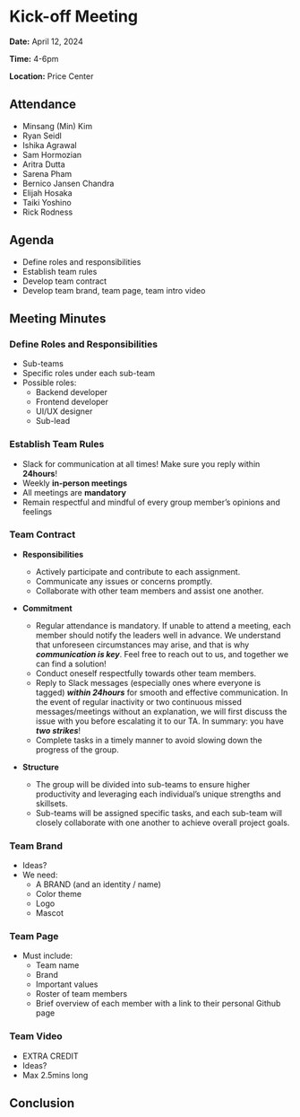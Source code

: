 # Kick-off Meeting
**Date:** April 12, 2024

**Time:** 4-6pm

**Location:** Price Center

## Attendance
- Minsang (Min) Kim
- Ryan Seidl
- Ishika Agrawal
- Sam Hormozian
- Aritra Dutta
- Sarena Pham
- Bernico Jansen Chandra
- Elijah Hosaka
- Taiki Yoshino
- Rick Rodness
## Agenda
+ Define roles and responsibilities
+ Establish team rules
+ Develop team contract
+ Develop team brand, team page, team intro video

## Meeting Minutes
### Define Roles and Responsibilities
+ Sub-teams
+ Specific roles under each sub-team
+ Possible roles:
    - Backend developer
    - Frontend developer
    - UI/UX designer
    - Sub-lead
 
### Establish Team Rules
+ Slack for communication at all times! Make sure you reply within **24hours**!
+ Weekly **in-person meetings**
+ All meetings are **mandatory**
+ Remain respectful and mindful of every group member’s opinions and feelings

### Team Contract
+ **Responsibilities**
    - Actively participate and contribute to each assignment.
    - Communicate any issues or concerns promptly.
    - Collaborate with other team members and assist one another.

+ **Commitment**
    - Regular attendance is mandatory. If unable to attend a meeting, each member should notify the leaders well in advance. We understand that unforeseen circumstances may arise, and that is why **_communication is key_**. Feel free to reach out to us, and together we can find a solution!
    - Conduct oneself respectfully towards other team members.
    - Reply to Slack messages (especially ones where everyone is tagged) **_within 24hours_** for smooth and effective communication. In the event of regular inactivity or two continuous missed messages/meetings without an explanation, we will first discuss the issue with you before escalating it to our TA. In summary: you have **_two strikes_**!
    - Complete tasks in a timely manner to avoid slowing down the progress of the group.
 
+ **Structure**
    - The group will be divided into sub-teams to ensure higher productivity and leveraging each individual’s unique strengths and skillsets.
    - Sub-teams will be assigned specific tasks, and each sub-team will closely collaborate with one another to achieve overall project goals.

### Team Brand
+ Ideas?
+ We need:
    - A BRAND (and an identity / name)
    - Color theme
    - Logo
    - Mascot


### Team Page
+ Must include:
    - Team name
    - Brand
    - Important values
    - Roster of team members
    - Brief overview of each member with a link to their personal Github page


### Team Video
+ EXTRA CREDIT
+ Ideas?
+ Max 2.5mins long


## Conclusion


